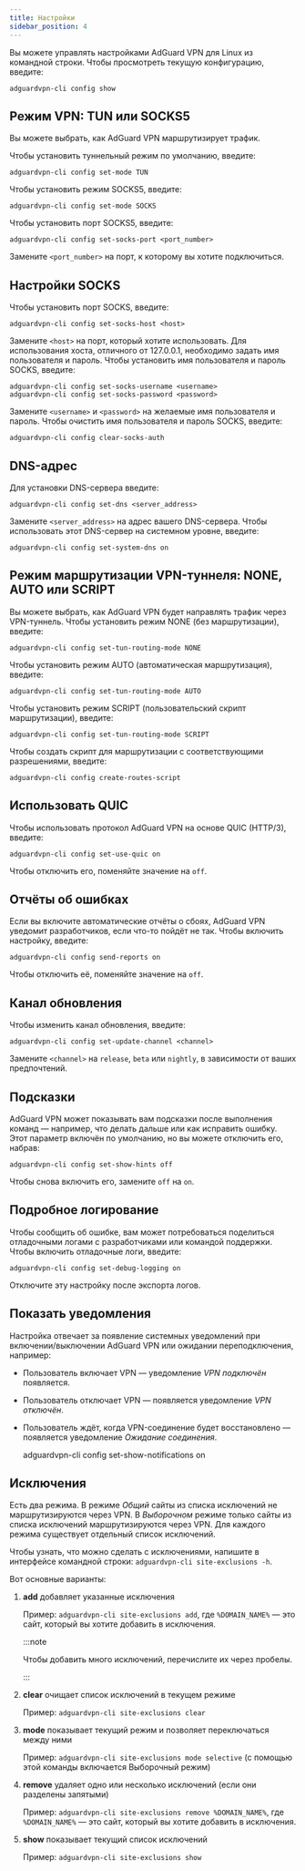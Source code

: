 ```yaml
---
title: Настройки
sidebar_position: 4
---
```


Вы можете управлять настройками AdGuard VPN для Linux из командной строки. Чтобы просмотреть текущую конфигурацию, введите:

```
adguardvpn-cli config show
```

## Режим VPN: TUN или SOCKS5

Вы можете выбрать, как AdGuard VPN маршрутизирует трафик.

Чтобы установить туннельный режим по умолчанию, введите:

```
adguardvpn-cli config set-mode TUN
```

Чтобы установить режим SOCKS5, введите:

```
adguardvpn-cli config set-mode SOCKS
```

Чтобы установить порт SOCKS5, введите:

```
adguardvpn-cli config set-socks-port <port_number>
```

Замените `<port_number>` на порт, к которому вы хотите подключиться.

## Настройки SOCKS

Чтобы установить порт SOCKS, введите:

```
adguardvpn-cli config set-socks-host <host>
```

Замените `<host>` на порт, который хотите использовать. Для использования хоста, отличного от 127.0.0.1, необходимо задать имя пользователя и пароль. Чтобы установить имя пользователя и пароль SOCKS, введите:

```
adguardvpn-cli config set-socks-username <username>
adguardvpn-cli config set-socks-password <password>
```

Замените `<username>` и `<password>` на желаемые имя пользователя и пароль. Чтобы очистить имя пользователя и пароль SOCKS, введите:

```
adguardvpn-cli config clear-socks-auth
```

## DNS-адрес

Для установки DNS-сервера введите:

```
adguardvpn-cli config set-dns <server_address>
```

Замените `<server_address>` на адрес вашего DNS-сервера. Чтобы использовать этот DNS-сервер на системном уровне, введите:

```
adguardvpn-cli config set-system-dns on
```

## Режим маршрутизации VPN-туннеля: NONE, AUTO или SCRIPT

Вы можете выбрать, как AdGuard VPN будет направлять трафик через VPN-туннель. Чтобы установить режим NONE (без маршрутизации), введите:

```
adguardvpn-cli config set-tun-routing-mode NONE
```

Чтобы установить режим AUTO (автоматическая маршрутизация), введите:

```
adguardvpn-cli config set-tun-routing-mode AUTO
```

Чтобы установить режим SCRIPT (пользовательский скрипт маршрутизации), введите:

```
adguardvpn-cli config set-tun-routing-mode SCRIPT
```

Чтобы создать скрипт для маршрутизации с соответствующими разрешениями, введите:

```
adguardvpn-cli config create-routes-script
```

## Использовать QUIC

Чтобы использовать протокол AdGuard VPN на основе QUIC (HTTP/3), введите:

```
adguardvpn-cli config set-use-quic on
```

Чтобы отключить его, поменяйте значение на `off`.

## Отчёты об ошибках

Если вы включите автоматические отчёты о сбоях, AdGuard VPN уведомит разработчиков, если что-то пойдёт не так. Чтобы включить настройку, введите:

```
adguardvpn-cli config send-reports on
```

Чтобы отключить её, поменяйте значение на `off`.

## Канал обновления

Чтобы изменить канал обновления, введите:

```
adguardvpn-cli config set-update-channel <channel>
```

Замените `<channel>` на `release`, `beta` или `nightly`, в зависимости от ваших предпочтений.

## Подсказки

AdGuard VPN может показывать вам подсказки после выполнения команд — например, что делать дальше или как исправить ошибку. Этот параметр включён по умолчанию, но вы можете отключить его, набрав:

```
adguardvpn-cli config set-show-hints off
```

Чтобы снова включить его, замените `off` на `on`.

## Подробное логирование

Чтобы сообщить об ошибке, вам может потребоваться поделиться отладочными логами с разработчиками или командой поддержки. Чтобы включить отладочные логи, введите:

```
adguardvpn-cli config set-debug-logging on
```

Отключите эту настройку после экспорта логов.

## Показать уведомления

Настройка отвечает за появление системных уведомлений при включении/выключении AdGuard VPN или ожидании переподключения, например:

- Пользователь включает VPN — уведомление _VPN подключён_ появляется.
- Пользователь отключает VPN — появляется уведомление _VPN отключён_.
- Пользователь ждёт, когда VPN-соединение будет восстановлено — появляется уведомление _Ожидание соединения_.

    adguardvpn-cli config set-show-notifications on

## Исключения

Есть два режима. В режиме _Общий_ сайты из списка исключений не маршрутизируются через VPN. В _Выборочном_ режиме только сайты из списка исключений маршрутизируются через VPN. Для каждого режима существует отдельный список исключений.

Чтобы узнать, что можно сделать с исключениями, напишите в интерфейсе командной строки: `adguardvpn-cli site-exclusions -h`.

Вот основные варианты:

1. **add** добавляет указанные исключения

    Пример: `adguardvpn-cli site-exclusions add`, где `%DOMAIN_NAME%` — это сайт, который вы хотите добавить в исключения.

    :::note

    Чтобы добавить много исключений, перечислите их через пробелы.

    :::

2. **clear** очищает список исключений в текущем режиме

    Пример: `adguardvpn-cli site-exclusions clear`

3. **mode** показывает текущий режим и позволяет переключаться между ними

    Пример: `adguardvpn-cli site-exclusions mode selective` (с помощью этой команды включается Выборочный режим)

4. **remove** удаляет одно или несколько исключений (если они разделены запятыми)

    Пример: `adguardvpn-cli site-exclusions remove %DOMAIN_NAME%`, где `%DOMAIN_NAME%` — это сайт, который вы хотите добавить в исключения.

5. **show** показывает текущий список исключений

    Пример: `adguardvpn-cli site-exclusions show`
